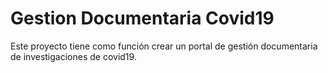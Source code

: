 # Gestion Documentaria Covid19

Este proyecto tiene como función crear un portal de gestión documentaria de investigaciones de covid19.